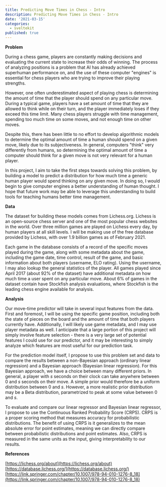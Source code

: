 ```yaml
---
title: Predicting Move Times in Chess - Intro
description: Predicting Move Times in Chess - Intro
date: '2021-03-15'
categories:
  - sveltekit
published: true
---
```


**Problem**

During a chess game, players are constantly making decisions and evaluating the current state to increase their odds of winning. The process of analyzing positions is a problem that AI has already achieved superhuman performance on, and the use of these computer "engines" is essential for chess players who are trying to improve their playing strengths.

However, one often underestimated aspect of playing chess is determining the amount of time that the player should spend on any particular move. During a typical game, players have a set amount of time that they are allowed to think while on their turn, and the player immediately loses if they exceed this time limit. Many chess players struggle with time management, spending too much time on some moves, and not enough time on other moves.

Despite this, there has been little to no effort to develop algorithmic models to determine the optimal amount of time a human should spend on a given move, likely due to its subjectiveness. In general, computers "think" very differently from humans, so determining the optimal amount of time a computer should think for a given move is not very relevant for a human player.

In this project, I aim to take the first steps towards solving this problem, by building a model to predict a distribution for how much time a generic human player would spend thinking on any given move. In doing so, I would begin to give computer engines a better understanding of human thought. I hope that future work may be able to leverage this understanding to build tools for teaching humans better time management.

**Data**

The dataset for building these models comes from Lichess.org. Lichess is an open-source chess server and one of the most popular chess websites in the world. Over three million games are played on Lichess every day, by human players at all skill levels. I will be making use of the free database provided by Lichess, with over 1.9 billion games as of February 2021.

Each game in the database consists of a record of the specific moves played during the game, along with some metadata about the game, including the game date, time control, result of the game, and basic information about both players (username, ELO rating). Using the username, I may also lookup the general statistics of the player. All games played since April 2017 (about 92% of the dataset) have additional metadata on how much time a user spent on any particular move. About 6% of games in the dataset contain have Stockfish analysis evaluations, where Stockfish is the leading chess engine available for analysis.

**Analysis**

Our move-time predictor will take in several input features from the data. First and foremost, I will be using the specific game position, including both the state of pieces on the board and the amount of time that both players currently have. Additionally, I will likely use game metadata, and I may use player metadata as well. I anticipate that a large portion of this project will simply involve feature selection - there is a very large set of potential features I could use for our predictor, and it may be interesting to simply analyze which features are most useful for our prediction task.

For the prediction model itself, I propose to use this problem set and data to compare the results between a non-Bayesian approach (ordinary linear regression) and a Bayesian approach (Bayesian linear regression). For this Bayesian approach, we have a choice between many different priors. In general, a player with <em>s</em> seconds on their clock can take anywhere between 0 and <em>s</em> seconds on their move. A simple prior would therefore be a uniform distribution between 0 and <em>s</em>. However, a more realistic prior distribution may be a Beta distribution, parametrized to peak at some value between 0 and <em>s</em>.

To evaluate and compare our linear regressor and Bayesian linear regressor, I propose to use the Continuous Ranked Probability Score (CRPS). CRPS is a proper scoring method that measures accuracy for probabilistic distributions. The benefit of using CRPS is it generalizes to the mean absolute error for point estimates, meaning we can directly compare between probabilistic distributions and point estimates. Also, CRPS is measured in the same units as the input, giving interpretability to our results.

**References**

[https://lichess.org/about](https://lichess.org/about)<br/>[https://database.lichess.org/](https://database.lichess.org/)<br/>[https://link.springer.com/chapter/10.1007/978-94-010-1276-8_18](https://link.springer.com/chapter/10.1007/978-94-010-1276-8_18)

